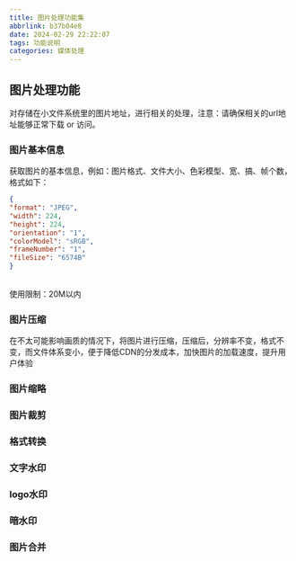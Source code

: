 ```yaml
---
title: 图片处理功能集
abbrlink: b37b04e8
date: 2024-02-29 22:22:07
tags: 功能说明
categories: 媒体处理
---
```


## 图片处理功能

对存储在小文件系统里的图片地址，进行相关的处理，注意：请确保相关的url地址能够正常下载 or 访问。

### 图片基本信息

获取图片的基本信息，例如：图片格式、文件大小、色彩模型、宽、搞、帧个数，格式如下：

   ```json
{
  "format": "JPEG",
  "width": 224,
  "height": 224,
  "orientation": "1",
  "colorModel": "sRGB",
  "frameNumber": "1",
  "fileSize": "6574B"
}
   ```

<br>
使用限制：20M以内

### 图片压缩

在不太可能影响画质的情况下，将图片进行压缩，压缩后，分辨率不变，格式不变，而文件体系变小，便于降低CDN的分发成本，加快图片的加载速度，提升用户体验

### 图片缩略

### 图片裁剪

### 格式转换

### 文字水印

### logo水印

### 暗水印

### 图片合并